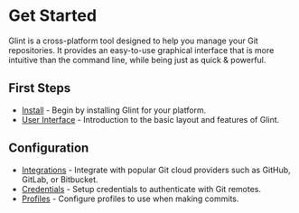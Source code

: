 # Get Started
Glint is a cross-platform tool designed to help you manage your Git repositories. It provides an easy-to-use graphical interface that is more intuitive than the command line, while being just as quick & powerful.

## First Steps
* [Install](/docs/installation) - Begin by installing Glint for your platform.
* [User Interface](/docs/user_interface) - Introduction to the basic layout and features of Glint.

## Configuration

* [Integrations](/docs/cloud_integrations) - Integrate with popular Git cloud providers such as GitHub, GitLab, or Bitbucket.
* [Credentials](/docs/credentials) - Setup credentials to authenticate with Git remotes.
* [Profiles](/docs/profiles) - Configure profiles to use when making commits.

